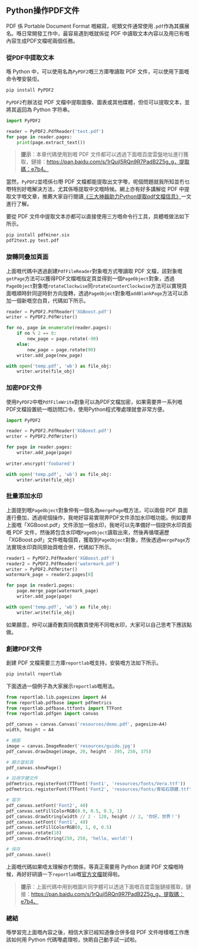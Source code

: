 ## Python操作PDF文件

PDF 係 Portable Document Format 嘅縮寫，呢類文件通常使用`.pdf`作為其擴展名。喺日常開發工作中，最容易遇到嘅就係從 PDF 中讀取文本內容以及用已有嘅內容生成PDF文檔呢兩個任務。

### 從PDF中提取文本

喺 Python 中，可以使用名為`PyPDF2`嘅三方庫嚟讀取 PDF 文件，可以使用下面嘅命令嚟安裝佢。

```Bash
pip install PyPDF2
```

`PyPDF2`冇辦法從 PDF 文檔中提取圖像、圖表或其他媒體，但佢可以提取文本，並將其返回為 Python 字符串。

```python
import PyPDF2

reader = PyPDF2.PdfReader('test.pdf')
for page in reader.pages:
    print(page.extract_text())
```

> **提示**：本章代碼使用到嘅 PDF 文件都可以透過下面嘅百度雲盤地址進行獲取，鏈接：https://pan.baidu.com/s/1rQujl5RQn9R7PadB2Z5g_g，提取碼：e7b4。

當然，`PyPDF2`並唔係乜嘢 PDF 文檔都能提取出文字嚟，呢個問題就我所知並冇乜嘢特別好嘅解決方法，尤其係喺提取中文嘅時候。網上亦有好多講解從 PDF 中提取文字嘅文章，推薦大家自行閱讀[《三大神器助力Python提取pdf文檔信息》](https://cloud.tencent.com/developer/article/1395339)一文進行了解。

要從 PDF 文件中提取文本亦都可以直接使用三方嘅命令行工具，具體嘅做法如下所示。

```Bash
pip install pdfminer.six
pdf2text.py test.pdf
```

### 旋轉同疊加頁面

上面嘅代碼中透過創建`PdfFileReader`對象嘅方式嚟讀取 PDF 文檔，該對象嘅`getPage`方法可以獲得PDF文檔嘅指定頁並得到一個`PageObject`對象，透過`PageObject`對象嘅`rotateClockwise`同`rotateCounterClockwise`方法可以實現頁面嘅順時針同逆時針方向旋轉，透過`PageObject`對象嘅`addBlankPage`方法可以添加一個新嘅空白頁，代碼如下所示。

```python
reader = PyPDF2.PdfReader('XGBoost.pdf')
writer = PyPDF2.PdfWriter()

for no, page in enumerate(reader.pages):
    if no % 2 == 0:
        new_page = page.rotate(-90)
    else:
        new_page = page.rotate(90)
    writer.add_page(new_page)

with open('temp.pdf', 'wb') as file_obj:
    writer.write(file_obj)
```

### 加密PDF文件

使用`PyPDF2`中嘅`PdfFileWrite`對象可以為PDF文檔加密，如果需要畀一系列嘅PDF文檔設置統一嘅訪問口令，使用Python程式嚟處理就會非常方便。

```python
import PyPDF2

reader = PyPDF2.PdfReader('XGBoost.pdf')
writer = PyPDF2.PdfWriter()

for page in reader.pages:
    writer.add_page(page)
    
writer.encrypt('foobared')

with open('temp.pdf', 'wb') as file_obj:
    writer.write(file_obj)
```

### 批量添加水印

上面提到嘅`PageObject`對象仲有一個名為`mergePage`嘅方法，可以兩個 PDF 頁面進行疊加，透過呢個操作，我哋好容易實現畀PDF文件添加水印嘅功能。例如要畀上面嘅「XGBoost.pdf」文件添加一個水印，我哋可以先準備好一個提供水印頁面嘅 PDF 文件，然後將包含水印嘅`PageObject`讀取出來，然後再循環遍歷「XGBoost.pdf」文件嘅每個頁，獲取到`PageObject`對象，然後透過`mergePage`方法實現水印頁同原始頁嘅合併，代碼如下所示。

```python
reader1 = PyPDF2.PdfReader('XGBoost.pdf')
reader2 = PyPDF2.PdfReader('watermark.pdf')
writer = PyPDF2.PdfWriter()
watermark_page = reader2.pages[0]

for page in reader1.pages:
    page.merge_page(watermark_page)
    writer.add_page(page)

with open('temp.pdf', 'wb') as file_obj:
    writer.write(file_obj)
```

如果願意，仲可以讓奇數頁同偶數頁使用不同嘅水印，大家可以自己思考下應該點做。

### 創建PDF文件

創建 PDF 文檔需要三方庫`reportlab`嘅支持，安裝嘅方法如下所示。

```Bash
pip install reportlab
```

下面透過一個例子為大家展示`reportlab`嘅用法。

```python
from reportlab.lib.pagesizes import A4
from reportlab.pdfbase import pdfmetrics
from reportlab.pdfbase.ttfonts import TTFont
from reportlab.pdfgen import canvas

pdf_canvas = canvas.Canvas('resources/demo.pdf', pagesize=A4)
width, height = A4

# 繪圖
image = canvas.ImageReader('resources/guido.jpg')
pdf_canvas.drawImage(image, 20, height - 395, 250, 375)

# 顯示當前頁
pdf_canvas.showPage()

# 註冊字體文件
pdfmetrics.registerFont(TTFont('Font1', 'resources/fonts/Vera.ttf'))
pdfmetrics.registerFont(TTFont('Font2', 'resources/fonts/青呱石頭體.ttf'))

# 寫字
pdf_canvas.setFont('Font2', 40)
pdf_canvas.setFillColorRGB(0.9, 0.5, 0.3, 1)
pdf_canvas.drawString(width // 2 - 120, height // 2, '你好，世界！')
pdf_canvas.setFont('Font1', 40)
pdf_canvas.setFillColorRGB(0, 1, 0, 0.5)
pdf_canvas.rotate(18)
pdf_canvas.drawString(250, 250, 'hello, world!')

# 保存
pdf_canvas.save()
```

上面嘅代碼如果唔太理解亦冇關係，等真正需要用 Python 創建 PDF 文檔嘅時候，再好好研讀一下`reportlab`嘅[官方文檔](https://www.reportlab.com/docs/reportlab-userguide.pdf)就得啦。

> **提示**：上面代碼中用到嘅圖片同字體可以透過下面嘅百度雲盤鏈接獲取，鏈接：https://pan.baidu.com/s/1rQujl5RQn9R7PadB2Z5g_g，提取碼：e7b4。

### 總結

喺學習完上面嘅內容之後，相信大家已經知道像合併多個 PDF 文件咁樣嘅工作應該如何用 Python 代碼嚟處理啦，快啲自己動手試一試啦。
